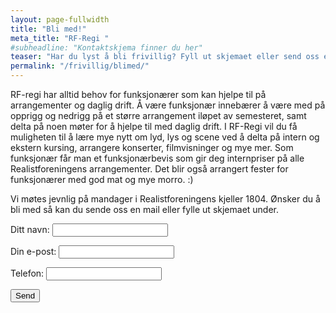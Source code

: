 ```yaml
---
layout: page-fullwidth
title: "Bli med!"
meta_title: "RF-Regi "
#subheadline: "Kontaktskjema finner du her"
teaser: "Har du lyst å bli frivillig? Fyll ut skjemaet eller send oss en mail!"
permalink: "/frivillig/blimed/"
---
```


RF-regi har alltid behov for funksjonærer som kan hjelpe til på arrangementer og daglig drift. Å være funksjonær innebærer å være med på opprigg og nedrigg på et større arrangement iløpet av semesteret, samt delta på noen møter for å hjelpe til med daglig drift. I RF-Regi vil du få muligheten til å lære mye nytt om lyd, lys og scene ved å delta på intern og ekstern kursing, arrangere konserter, filmvisninger og mye mer.
Som funksjonær får man et funksjonærbevis som gir deg internpriser på alle Realistforeningens arrangementer. Det blir også arrangert fester for funksjonærer med god mat og mye morro. :)

Vi møtes jevnlig på mandager i Realistforeningens kjeller 1804. Ønsker du å bli med så kan du sende oss en mail eller fylle ut skjemaet under.

<form name="JoinUs" method="POST" data-netlify="true">
  <p>
    <label>Ditt navn: <input type="text" name="navn" /></label>   
  </p>
  <p>
    <label>Din e-post: <input type="email" name="email" /></label>
  </p>
  <p>
    <label>Telefon: <input type="number" name="nummer" /></label>
  </p>
  <p>
    <button type="submit">Send</button>
  </p>
</form>

